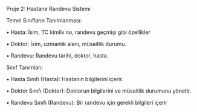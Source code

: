 Proje 2: Hastane Randevu Sistemi

Temel Sınıfların Tanımlanması:


• Hasta: İsim, TC kimlik no, randevu geçmişi gibi özellikler

• Doktor: İsim, uzmanlık alanı, müsaitlik durumu.

• Randevu: Randevu tarihi, doktor, hasta.


Sınıf Tanımları:


• Hasta Sınıfı (Hasta): Hastanın bilgilerini içerir.

• Doktor Sınıfı (Doktor): Doktorun bilgilerini ve müsaitlik durumunu yönetir.

• Randevu Sınıfı (Randevu): Bir randevu için gerekli bilgileri içerir
